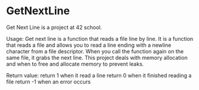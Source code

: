 # GetNextLine

Get Next Line is a project at 42 school.

Usage:
  Get next line is a function that reads a file line by line.
  It is a function that reads a file and allows you to read a line
  ending with a newline character from a file descriptor. When you call
  the function again on the same file, it grabs the next line.
  This project deals with memory allocation and when to free
  and allocate memory to prevent leaks.

Return value:
  return 1 when it read a line
  return 0 when it finished reading a file
  return -1 when an error occurs

